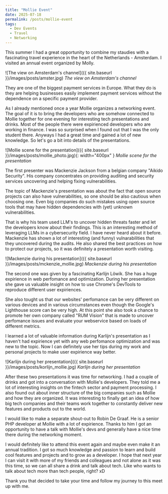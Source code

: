 ```yaml
---
title: "Mollie Event"
date: 2025-07-18
permalink: /posts/mollie-event
tags:
  - Dev Events
  - Travel
  - Networking
---
```


This summer I had a great opportunity to combine my staudies with a fascinating travel experience in the heart of the Netherlands - Amsterdam. I visited an annual event organized by Molly.

![The view on Amsterdam's channel]({{ site.baseurl }}/images/posts/amster.jpg)
*The view on Amsterdam's channel*

They are one of the biggest payment services in Europe. What they do is they are helping businesses easily implement payment services without the dependence on a specific payment provider.

As I already mentioned once a year Mollie organizes a networking event. The goal of it is to bring the developers who are somehow connected to Mollie together for one evening for interesting tech presentations and drinks. Most of the people there were expirienced developers who are working in finance. I was so surprised when I found out that I was the only student there. Anyways I had a great time and gained a lot of new knowledge. So let's go a bit into details of the presentations. 

![Mollie scene for the presentation]({{ site.baseurl }}/images/posts/mollie_photo.jpg){: width="400px" }
*Mollie scene for the presentation*

The first presenter was Mackenzie Jackson from a belgian company "Aikido Security". His company concentrates on providing auditing and security services uncovering and helping fixing vulnerabilities.

The topic of Mackenzie's presentation was about the fact that open source projects can also have vulnerabilities, so one should be also cautious when choosing one. Even big companies do such mistakes using open source tools that may have hidden dependencies with (yet) unknown vulnerabilities. 

That is why his team used LLM's to uncover hidden threats faster and let the developers know about their findings. This is an interesting method of leveraging LLMs in a cybersecurity field. I have never heard about it before. Mackenzie has shown a lot of interesting (and funny) vulnarabilities that they uncovered during the audits. He also shared the best practices on how to protect our projects, so it was definitely a presentation worth visiting. 

![Mackenzie during his presentation]({{ site.baseurl }}/images/posts/mckenzie_mollie.jpg)
*Mackenzie during his presentation*

The second one was given by a fascinating Karlijn Löwik. She has a huge expirience in web perfomance and optimization. During her presentation she gave us valuable insight on how to use Chrome's DevTools to reproduce different user expiriences. 

She also tought us that our websites' perfomance can be very different on various devices and in various circumstances even though the Google's Lighthouse score can be very high. At this point she also took a chance to promote her own company called "RUM Vision" that is made to uncover perfomance issues and evaluate your webservice based on loads of different metrics. 

I learned a lot of valuable information during Karlijn's presentation as I haven't had expirience yet with any web perfomance optimization and was new to the topic. Now I can definitely use her tips during my work and personal projects to make user expirience way better. 

![Karlijn during her presentation]({{ site.baseurl }}/images/posts/korlijn_mollie.jpg)
*Karlijn during her presentation*

After these two presentations it was time for networking. I had a couple of drinks and got into a conversation with Mollie's developers. They told me a lot of interesting insights on the fintech sector and payment processing. I also found out about inner structure of the big companies such as Mollie and how they are organized. It was interesting to finally get an idea of how big tech companies and their teams work together to constantly deliver new features and products out to the world. 

I would like to make a separate shout-out to Robin De Graaf. He is a senior PHP developer at Mollie with a lot of expirience. Thanks to him I got an opportunity to have a talk with Mollie's devs and generally have a nice time there during the networking moment. 

I would definitely like to attend this event again and maybe even make it an annual tradition. I got so much knowledge and passion to learn and build cool features and projects and to grow as a developer. I hope that next year I can visit it with more of my friends and colleagues and not alone as it was this time, so we can all share a drink and talk about tech. Like who wants to talk about tech more than tech people, right? xD

Thank you that decided to take your time and follow my journey to this meet up with me. 